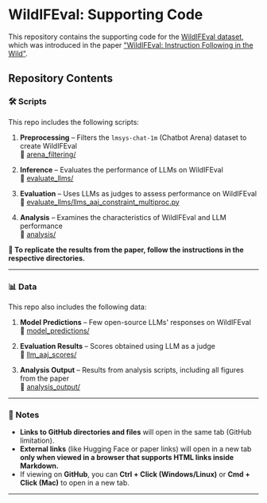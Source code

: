 # WildIFEval: Supporting Code

This repository contains the supporting code for the <a href="https://huggingface.co/datasets/gililior/wild-if-eval" target="_blank">WildIFEval dataset</a>, which was introduced in the paper <a href="PAPER_LINK_HERE" target="_blank">"WildIFEval: Instruction Following in the Wild"</a>.

## Repository Contents

### 🛠️ **Scripts**
This repo includes the following scripts:

1. **Preprocessing** – Filters the `lmsys-chat-1m` (Chatbot Arena) dataset to create WildIFEval  
   📂 [arena_filtering/](arena_filtering)
   
2. **Inference** – Evaluates the performance of LLMs on WildIFEval  
   📂 [evaluate_llms/](evaluate_llms)

3. **Evaluation** – Uses LLMs as judges to assess performance on WildIFEval  
   📄 [evaluate_llms/llms_aaj_constraint_multiproc.py](evaluate_llms/llms_aaj_constraint_multiproc.py)

4. **Analysis** – Examines the characteristics of WildIFEval and LLM performance  
   📂 [analysis/](analysis)

**🔹 To replicate the results from the paper, follow the instructions in the respective directories.**

---

### 📊 **Data**
This repo also includes the following data:

1. **Model Predictions** – Few open-source LLMs' responses on WildIFEval  
   📂 [model_predictions/](model_predictions)

2. **Evaluation Results** – Scores obtained using LLM as a judge  
   📂 [llm_aaj_scores/](llm_aaj_scores)

3. **Analysis Output** – Results from analysis scripts, including all figures from the paper  
   📂 [analysis_output/](analysis_output)

---

### 📢 Notes
- **Links to GitHub directories and files** will open in the same tab (GitHub limitation).
- **External links** (like Hugging Face or paper links) will open in a new tab **only when viewed in a browser that supports HTML links inside Markdown.**
- If viewing on **GitHub**, you can **Ctrl + Click (Windows/Linux)** or **Cmd + Click (Mac)** to open in a new tab.

---
